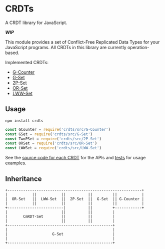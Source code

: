 # CRDTs

A CRDT library for JavaScript.

***WIP***

This module provides a set of Conflict-Free Replicated Data Types for your JavaScript programs. All CRDTs in this library are currently operation-based.

Implemented CRDTs:

- [G-Counter](https://github.com/orbitdb/crdts/blob/master/src/G-Counter.js)
- [G-Set](https://github.com/orbitdb/crdts/blob/master/src/G-Set.js)
- [2P-Set](https://github.com/orbitdb/crdts/blob/master/src/2P-Set.js)
- [OR-Set](https://github.com/orbitdb/crdts/blob/master/src/OR-Set.js)
- [LWW-Set](https://github.com/orbitdb/crdts/blob/master/src/LWW-Set.js)

## Usage
```
npm install crdts
```

```javascript
const GCounter = require('crdts/src/G-Counter')
const GSet = require('crdts/src/G-Set')
const TwoPSet = require('crdts/src/2P-Set')
const ORSet = require('crdts/src/OR-Set')
const LWWSet = require('crdts/src/LWW-Set')
```

See the [source code for each CRDT](https://github.com/orbitdb/crdts/blob/master/src) for the APIs and [tests](https://github.com/orbitdb/crdts/blob/master/test/) for usage examples.

## Inheritance

```
+------------------------------------------------------------+
|           ||           ||          ||         ||           |
|  OR-Set   ||  LWW-Set  ||  2P-Set  ||  G-Set  || G-Counter |
|           ||           ||          ||         ||           |
+-------------------------|          ||         +------------+
|                        ||          ||         |
|       CmRDT-Set        ||          ||         |
|                        ||          ||         |
+-----------------------------------------------+
|                                               |
|                    G-Set                      |
|                                               |
+-----------------------------------------------+
```